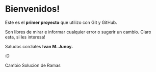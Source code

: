 <h1>Bienvenidos!</h1> 

Este es el <strong>primer proyecto</strong> que utilizo con Git y GitHub.

Son libres de mirar e informar cualquier error o sugerir un cambio. Claro esta, si les interesa!

Saludos cordiales <strong>Ivan M. Junoy.</strong>

:D



Cambio Solucion de Ramas
